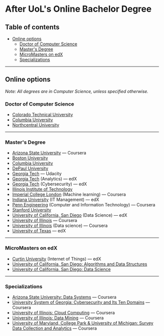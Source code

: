 # After UoL's Online Bachelor Degree

## Table of contents

<!-- vim-markdown-toc GFM -->

* [Online options](#online-options)
    * [Doctor of Computer Science](#doctor-of-computer-science)
    * [Master's Degree](#masters-degree)
    * [MicroMasters on edX](#micromasters-on-edx)
    * [Specializations](#specializations)

<!-- vim-markdown-toc -->

---

## Online options
_Note: All degrees are in Computer Science, unless specified otherwise._

### Doctor of Computer Science
- [Colorado Technical University](https://www.coloradotech.edu/degrees/doctorates/computer-science)
- [Columbia University](https://cvn.columbia.edu/program/columbia-university-computer-science-doctorate-degree-doctor-engineering)
- [Northcentral University](https://www.ncu.edu/programs-degrees/doctoral/doctor-philosophy-computer-science)

---

### Master's Degree
- [Arizona State University](https://www.coursera.org/degrees/master-of-computer-science-asu) — Coursera
- [Boston University](https://www.bu.edu/online/programs/graduate-programs/computer-information-systems-masters-degree/)
- [Columbia University](https://cvn.columbia.edu/program/columbia-university-computer-science-masters-degree-masters-science)
- [DePaul University](https://www.cdm.depaul.edu/academics/Pages/MSInComputerScience.aspx)
- [Georgia Tech](https://www.cc.gatech.edu/future/masters/mscs/program) — Udacity
- [Georgia Tech](https://www.edx.org/masters/online-master-science-analytics-georgia-tech) (Analytics) — edX
- [Georgia Tech](https://www.edx.org/masters/online-master-science-cybersecurity-georgia-tech) (Cybersecurity) — edX
- [Illinois Institute of Technology](https://science.iit.edu/computer-science/programs/graduate/graduate-program-resources/comparison-master-science-and)
- [Imperial College London](https://www.coursera.org/degrees/msc-machine-learning-imperial) (Machine learning) — Coursera
- [Indiana University](https://www.edx.org/masters/online-master-in-it-management-indiana-university) (IT Management) — edX
- [Penn Engineering](https://www.coursera.org/degrees/mcit-penn) (Computer and Information Technology) — Coursera
- [Stanford University](https://online.stanford.edu/programs/computer-science-ms-degree)
- [University of California, San Diego](https://www.edx.org/micromasters/ucsandiegox-algorithms-and-data-structures) (Data Science) — edX
- [University of Illinois](https://www.coursera.org/degrees/master-of-computer-science-illinois) — Coursera
- [University of Illinois](https://www.coursera.org/degrees/masters-in-computer-data-science) (Data science) — Coursera
- [University of Texas](https://www.edx.org/masters/online-master-science-computer-science-utaustinx) — edX


---

### MicroMasters on edX
- [Curtin University](https://www.edx.org/micromasters/curtinx-internet-of-things-iot) (Internet of Things) — edX
- [University of California, San Diego: Algorithms and Data Structures](https://www.edx.org/micromasters/ucsandiegox-algorithms-and-data-structures)
- [University of California, San Diego: Data Science](https://www.edx.org/micromasters/data-science)

---

### Specializations
- [Arizona State University: Data Systems](https://www.coursera.org/specializations/data-systems) — Coursera
- [University System of Georgia: Cybersecurity and Its Ten Domains](https://www.coursera.org/learn/cyber-security-domain) — Coursera
- [University of Illinois: Cloud Computing](https://www.coursera.org/specializations/cloud-computing) — Coursera
- [University of Illinois: Data Mining](https://www.coursera.org/specializations/data-mining) — Coursera
- [University of Maryland, College Park & University of Michigan: Survey Data Collection and Analytics](https://www.coursera.org/specializations/data-collection) — Coursera
